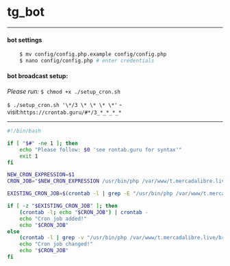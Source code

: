 
# tg_bot
---
#### bot settings
```bash
    $ mv config/config.php.example config/config.php
    $ nano config/config.php # enter credentials 
```

#### bot broadcast setup:
*Please run:*
`$ chmod +x ./setup_cron.sh`

`$ ./setup_cron.sh '\*/3 \* \* \* \*'` - visit:```https://crontab.guru/#*/3_*_*_*_*```
___
```bash 
#!/bin/bash

if [ "$#" -ne 1 ]; then
    echo "Please follow: $0 'see rontab.guru for syntax'"
    exit 1
fi

NEW_CRON_EXPRESSION=$1
CRON_JOB="$NEW_CRON_EXPRESSION /usr/bin/php /var/www/t.mercadalibre.live/broadcast_driver.php"

EXISTING_CRON_JOB=$(crontab -l | grep -E "/usr/bin/php /var/www/t.mercadalibre.live/broadcast_driver.php")

if [ -z "$EXISTING_CRON_JOB" ]; then
    (crontab -l; echo "$CRON_JOB") | crontab -
    echo "Cron job added!"
    echo "$CRON_JOB"
else
    (crontab -l | grep -v "/usr/bin/php /var/www/t.mercadalibre.live/broadcast_driver.php"; echo "$CRON_JOB") | crontab -
    echo "Cron job changed!"
    echo "$CRON_JOB"
fi

```